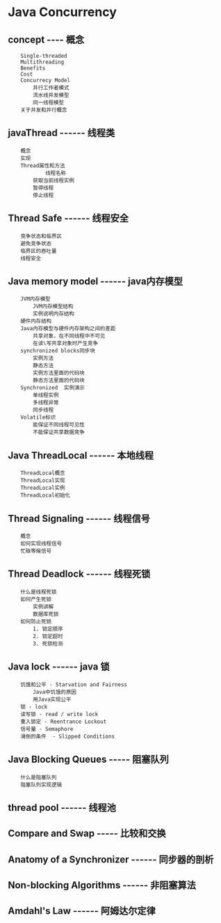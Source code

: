 # Java Concurrency  

## concept   ----   概念

		Single-threaded
		Multithreading		
		Benefits
		Cost
		Concurrecy Model
			并行工作者模式
			流水线并发模型
			同一线程模型
		关于并发和并行概念

## javaThread   ------  线程类

		概念
		实现
		Thread属性和方法
		        线程名称
			获取当前线程实例
			暂停线程
			停止线程


##  Thread Safe  ------ 线程安全

		竞争状态和临界区
		避免竞争状态
		临界区的吞吐量
		线程安全


## Java memory model  ------   java内存模型

		JVM内存模型
			JVM内存模型结构
			实例说明内存结构
		硬件内存结构
		Java内存模型与硬件内存架构之间的差距
			共享对象，在不同线程中不可见
			在读\写共享对象时产生竞争
		synchronized blocks同步块
			实例方法
			静态方法
			实例方法里面的代码块
			静态方法里面的代码块
		Synchronized  实例演示
			单线程实例
			多线程异常
			同步线程
		Volatile标识
			能保证不同线程可见性
			不能保证共享数据竞争
			
## Java ThreadLocal   ------ 本地线程

		ThreadLocal概念
		ThreadLocal实现
		ThreadLocal实例
		ThreadLocal初始化

## Thread Signaling   ------ 线程信号

		概念
		如何实现线程信号
		忙碌等候信号


## Thread Deadlock   ------  线程死锁

		什么是线程死锁
		如何产生死锁
			实例讲解
			数据库死锁
		如何防止死锁
			1. 锁定顺序
			2. 锁定超时
			3. 死锁检测	

## Java lock   ------ java 锁

		饥饿和公平 - Starvation and Fairness
			Java中饥饿的原因
			用Java实现公平
		锁 - lock
		读写锁 - read / write lock  
		重入锁定 - Reentrance Lockout
		信号量 - Semaphore 
		滑倒的条件  - Slipped Conditions

## Java Blocking Queues  ----- 阻塞队列

		什么是阻塞队列
		阻塞队列实现逻辑

## thread pool   ------  线程池

## Compare and Swap ----- 比较和交换

## Anatomy of a Synchronizer   ------   同步器的剖析

## Non-blocking Algorithms   ------    非阻塞算法 

## Amdahl's Law   ------  阿姆达尔定律





